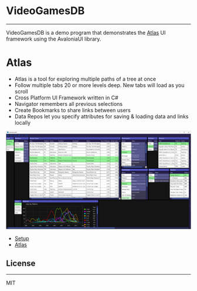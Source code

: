# VideoGamesDB
---
VideoGamesDB is a demo program that demonstrates the [Atlas](https://github.com/garyhertel/Atlas) UI framework using the AvaloniaUI library. 

# Atlas
* Atlas is a tool for exploring multiple paths of a tree at once
* Follow multiple tabs 20 or more levels deep. New tabs will load as you scroll
* Cross Platform UI Framework written in C#
* Navigator remembers all previous selections
* Create Bookmarks to share links between users
* Data Repos let you specify attributes for saving & loading data and links locally

![Psychonauts](/Images/Screenshots/Psychonauts2.png)


* [Setup](Docs/Setup.md)
* [Atlas](https://github.com/garyhertel/Atlas)

## License
---
MIT